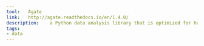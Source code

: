 ```yaml
---
tool:	Agate
link:	http://agate.readthedocs.io/en/1.4.0/
description:	a Python data analysis library that is optimized for humans instead of machines. It is an alternative to numpy and pandas that solves real-world problems with readable code
tags:
- data
---
```

